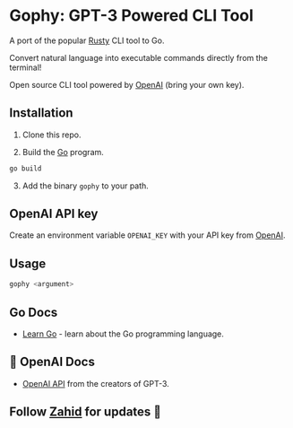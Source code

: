 # Gophy: GPT-3 Powered CLI Tool

A port of the popular [Rusty](https://github.com/zahidkhawaja/rusty) CLI tool to Go.

Convert natural language into executable commands directly from the terminal!

Open source CLI tool powered by [OpenAI](https://openai.com/) (bring your own key).

## Installation

1. Clone this repo.

2. Build the [Go](https://go.dev/) program.

```bash
go build
```

3. Add the binary `gophy` to your path.

## OpenAI API key

Create an environment variable `OPENAI_KEY` with your API key from [OpenAI](https://openai.com/api/).

## Usage

```bash
gophy <argument>
```

## Go Docs

- [Learn Go](https://go.dev/doc/) - learn about the Go programming language.

## 🧠 OpenAI Docs

- [OpenAI API](https://beta.openai.com/docs/introduction) from the creators of GPT-3.

## Follow [Zahid](https://twitter.com/chillzaza_) for updates 🚀